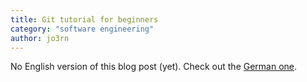 ```yaml
---
title: Git tutorial for beginners
category: "software engineering"
author: jo3rn
---
```


No English version of this blog post (yet). Check out the [German one](/de/blog/git-tutorial-fuer-beginner).
